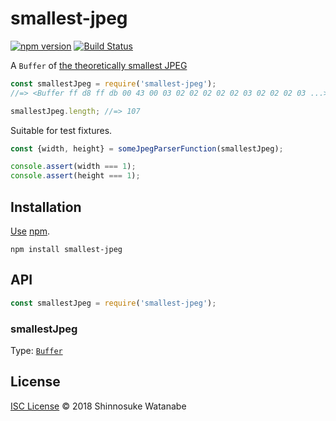 # smallest-jpeg

[![npm version](https://img.shields.io/npm/v/smallest-jpeg.svg)](https://www.npmjs.com/package/smallest-jpeg)
[![Build Status](https://travis-ci.org/shinnn/smallest-jpeg.svg?branch=master)](https://travis-ci.org/shinnn/smallest-jpeg)

A `Buffer` of [the theoretically smallest JPEG](https://github.com/mathiasbynens/small/blob/master/jpeg.jpg)

```javascript
const smallestJpeg = require('smallest-jpeg');
//=> <Buffer ff d8 ff db 00 43 00 03 02 02 02 02 02 03 02 02 02 03 ...>

smallestJpeg.length; //=> 107
```

Suitable for test fixtures.

```javascript
const {width, height} = someJpegParserFunction(smallestJpeg);

console.assert(width === 1);
console.assert(height === 1);
```

## Installation

[Use](https://docs.npmjs.com/cli/install) [npm](https://docs.npmjs.com/getting-started/what-is-npm).

```
npm install smallest-jpeg
```

## API

```javascript
const smallestJpeg = require('smallest-jpeg');
```

### smallestJpeg

Type: [`Buffer`](https://nodejs.org/api/buffer.html#buffer_class_buffer)

## License

[ISC License](./LICENSE) © 2018 Shinnosuke Watanabe
